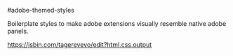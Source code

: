 #adobe-themed-styles

Boilerplate styles to make adobe extensions visually resemble native adobe panels.

https://jsbin.com/tagerevevo/edit?html,css,output
